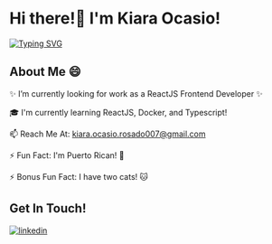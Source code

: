 # Hi there!👋 I'm Kiara Ocasio!
<div align="left"><a href="https://git.io/typing-svg"><img src="https://readme-typing-svg.herokuapp.com?font=Fira+Code&pause=1000&width=435&lines=I'm+a+Full-Stack+Software+Developer" alt="Typing SVG" /></a></div>

## About Me 😄
✨ I’m currently looking for work as a ReactJS Frontend Developer ✨

🎓 I'm currently learning ReactJS, Docker, and Typescript!

📫 Reach Me At: kiara.ocasio.rosado007@gmail.com

⚡ Fun Fact: I'm Puerto Rican! :dancer:

⚡ Bonus Fun Fact: I have two cats! :cat:

## Get In Touch!

[![linkedin](https://img.shields.io/badge/linkedin-0A66C2?style=for-the-badge&logo=linkedin&logoColor=white)](https://www.linkedin.com/in/kiara-ocasio-rosado-6263a0250/)

<!--
**AkiraZeZero/AkiraZeZero** is a ✨ _special_ ✨ repository because its `README.md` (this file) appears on your GitHub profile.

Here are some ideas to get you started:

<

- 🔭 I’m currently working on ...
- 🌱 I’m currently learning ...
- 👯 I’m looking to collaborate on ...
- 🤔 I’m looking for help with ...
- 💬 Ask me about ...
- 📫 How to reach me: ...
- 😄 Pronouns: ...
-⚡ Fun fact: I'm Puerto Rican! :dancer:
-->
